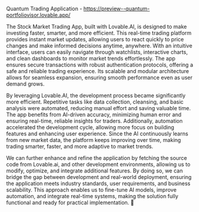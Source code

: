 Quantum Trading Application - https://preview--quantum-portfoliovisor.lovable.app/

The Stock Market Trading App, built with Lovable.AI, is designed to make investing faster, smarter, and more efficient. This real-time trading platform provides instant market updates, allowing users to react quickly to price changes and make informed decisions anytime, anywhere. With an intuitive interface, users can easily navigate through watchlists, interactive charts, and clean dashboards to monitor market trends effortlessly. The app ensures secure transactions with robust authentication protocols, offering a safe and reliable trading experience. Its scalable and modular architecture allows for seamless expansion, ensuring smooth performance even as user demand grows.

By leveraging Lovable.AI, the development process became significantly more efficient. Repetitive tasks like data collection, cleansing, and basic analysis were automated, reducing manual effort and saving valuable time. The app benefits from AI-driven accuracy, minimizing human error and ensuring real-time, reliable insights for traders. Additionally, automation accelerated the development cycle, allowing more focus on building features and enhancing user experience. Since the AI continuously learns from new market data, the platform keeps improving over time, making trading smarter, faster, and more adaptive to market trends.

We can further enhance and refine the application by fetching the source code from Lovable.ai, and other development environments, allowing us to modify, optimize, and integrate additional features. By doing so, we can bridge the gap between development and real-world deployment, ensuring the application meets industry standards, user requirements, and business scalability. This approach enables us to fine-tune AI models, improve automation, and integrate real-time systems, making the solution fully functional and ready for practical implementation. 🚀







